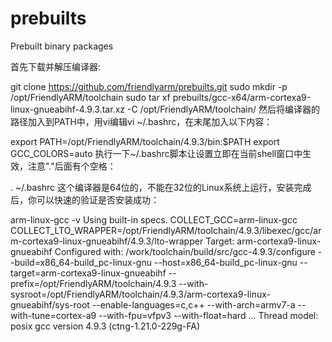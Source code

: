 # prebuilts
Prebuilt binary packages

首先下载并解压编译器:

git clone https://github.com/friendlyarm/prebuilts.git
sudo mkdir -p /opt/FriendlyARM/toolchain
sudo tar xf prebuilts/gcc-x64/arm-cortexa9-linux-gnueabihf-4.9.3.tar.xz -C /opt/FriendlyARM/toolchain/
然后将编译器的路径加入到PATH中，用vi编辑vi ~/.bashrc，在末尾加入以下内容：

export PATH=/opt/FriendlyARM/toolchain/4.9.3/bin:$PATH
export GCC_COLORS=auto
执行一下~/.bashrc脚本让设置立即在当前shell窗口中生效，注意"."后面有个空格：

. ~/.bashrc
这个编译器是64位的，不能在32位的Linux系统上运行，安装完成后，你可以快速的验证是否安装成功：

arm-linux-gcc -v
Using built-in specs.
COLLECT_GCC=arm-linux-gcc
COLLECT_LTO_WRAPPER=/opt/FriendlyARM/toolchain/4.9.3/libexec/gcc/arm-cortexa9-linux-gnueabihf/4.9.3/lto-wrapper
Target: arm-cortexa9-linux-gnueabihf
Configured with: /work/toolchain/build/src/gcc-4.9.3/configure --build=x86_64-build_pc-linux-gnu
--host=x86_64-build_pc-linux-gnu --target=arm-cortexa9-linux-gnueabihf --prefix=/opt/FriendlyARM/toolchain/4.9.3
--with-sysroot=/opt/FriendlyARM/toolchain/4.9.3/arm-cortexa9-linux-gnueabihf/sys-root --enable-languages=c,c++
--with-arch=armv7-a --with-tune=cortex-a9 --with-fpu=vfpv3 --with-float=hard
...
Thread model: posix
gcc version 4.9.3 (ctng-1.21.0-229g-FA)
